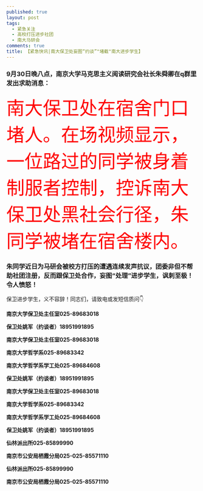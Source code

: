 ```yaml
---
published: true
layout: post
tags:
  - 紧急关注
  - 高校打压进步社团
  - 南大马研会
comments: true
title: 【紧急快讯|南大保卫处妄图“约谈”"堵截"南大进步学生】
---
```


### 9月30日晚八点，南京大学马克思主义阅读研究会社长朱舜卿在q群里发出求助消息：

<font color= 'red' size= "16px">南大保卫处在宿舍门口堵人。在场视频显示，一位路过的同学被身着制服者控制，控诉南大保卫处黑社会行径，朱同学被堵在宿舍楼内。</font>

### 朱同学近日为马研会被校方打压的遭遇连续发声抗议，团委非但不帮助社团注册，反而跟保卫处合作，妄图“处理”进步学生，讽刺至极！令人愤怒！

保卫进步学生，义不容辞！同志们，请致电或发短信质问👇


  
**南京大学保卫处主任室025-89683018**

**保卫处姚军（约谈者）18951991895**

**南京大学保卫处主任室025-89683018**

**南京大学哲学系025-89683342**

**南京大学哲学系学工处025-89684608**

**保卫处姚军（约谈者）18951991895**

**南京大学保卫处主任室025-89683018**

**南京大学哲学系025-89683342**

**南京大学哲学系学工处025-89684608**

**保卫处姚军（约谈者）18951991895**

**仙林派出所025-85899990**

**南京市公安局栖霞分局025-025-85571110**

**仙林派出所025-85899990**

**南京市公安局栖霞分局025-025-85571110**
